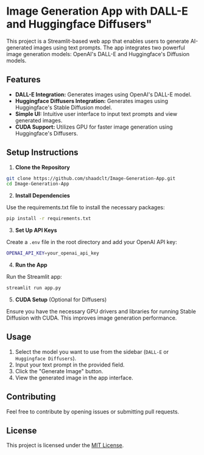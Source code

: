 # Image Generation App with DALL-E and Huggingface Diffusers"
This project is a Streamlit-based web app that enables users to generate AI-generated images using text prompts. The app integrates two powerful image generation models: OpenAI's DALL-E and Huggingface's Diffusion models.

## Features
- **DALL-E Integration:** Generates images using OpenAI's DALL-E model.
- **Huggingface Diffusers Integration:** Generates images using Huggingface's Stable Diffusion model.
- **Simple UI:** Intuitive user interface to input text prompts and view generated images.
- **CUDA Support:** Utilizes GPU for faster image generation using Huggingface's Diffusers.

## Setup Instructions
1. **Clone the Repository**

```bash
git clone https://github.com/shaadclt/Image-Generation-App.git
cd Image-Generation-App
```

2. **Install Dependencies**

Use the requirements.txt file to install the necessary packages:

```bash
pip install -r requirements.txt
```

3. **Set Up API Keys**

Create a `.env` file in the root directory and add your OpenAI API key:

```bash
OPENAI_API_KEY=your_openai_api_key
```

4. **Run the App**

Run the Streamlit app:

```bash
streamlit run app.py
```

5. **CUDA Setup** (Optional for Diffusers)

Ensure you have the necessary GPU drivers and libraries for running Stable Diffusion with CUDA. This improves image generation performance.

## Usage
1. Select the model you want to use from the sidebar (`DALL-E` or `Huggingface Diffusers`).
2. Input your text prompt in the provided field.
3. Click the "Generate Image" button.
4. View the generated image in the app interface.

## Contributing
Feel free to contribute by opening issues or submitting pull requests.

## License
This project is licensed under the [MIT License](LICENSE.txt).

